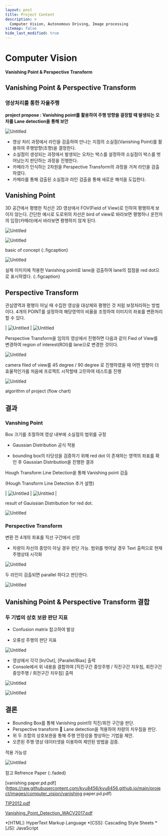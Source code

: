 ```yaml
---
layout: post
title: Project Content
description: >
  Computer Vision, Autonomous Driving, Image processing
sitemap: false
hide_last_modified: true
---
```


# Computer Vision 

**Vanishing Point & Perspective Transform**

<!-- *2023년* 

- start
-->
## Vanishing Point & Perspective Transform

### 영상처리를 통한 자율주행

**project propose : Vanishing point를 활용하여 주행 방향을 결정할 때 발생되는 오차를 Lane detection을 통해 보안**

![Untitled](https://raw.githubusercontent.com/kyu8456/kyu8456.github.io/main/project/images/computer_vision/Untitled.png)

- 영상 처리 과정에서 라인을 검출하여 만나는 지점의 소실점(Vanishing Point)를 활용하여 주행방향(조향)을 결정한다.
- 소실점이 생성되는 과정에서 발생되는 오차는 박스를 설정하여 소실점이 박스를 벗어났는지 판단하는 과정을 진행한다.
- 카메라가 인식하는 2차원을 Perspective Transform의 과정을 거쳐 라인을 검출하였다.
- 카메라를 통해 검출된 소실점과 라인 검출을 통해 새로운 해석을 도입한다.

## Vanishing Point

3D 공간에서 평행한 직선은 2D 영상에서 FOV(Field of View)로 인하여 평행하게 보이지 않는다. 간단한 예시로 도로위의 차선은 bird of view로 바라보면 평행하나 운전자의 입장(카메라)에서 바라보면 평행하지 않게 된다. 

![Untitled](https://raw.githubusercontent.com/kyu8456/kyu8456.github.io/main/project/images/computer_vision/Untitled.png)

![Untitled](https://raw.githubusercontent.com/kyu8456/kyu8456.github.io/main/project/images/computer_vision/Untitled_1.png)

basic of concept
{:.figcaption}

![Untitled](https://raw.githubusercontent.com/kyu8456/kyu8456.github.io/main/project/images/computer_vision/Untitled_2.png)

실제 이미지에 적용한 Vanishing point로 lane을 검출하여 lane의 접점을 red dot으로 표시하였다.
{:.figcaption}

## Perspective Transform

관심영역과 평행이 아닐 때 수집한 영상을 대상체와 평행인 것 처럼 보정처리하는 방법이다. 4개의 POINT를 설정하여 해당영역의 비율을 조정하여 이미지의 좌표를 변환처리할 수 있다.

| ![Untitled](https://raw.githubusercontent.com/kyu8456/kyu8456.github.io/main/project/images/computer_vision/image_1.png) | ![Untitled](https://raw.githubusercontent.com/kyu8456/kyu8456.github.io/main/project/images/computer_vision/image_2.png)

Perspective Transform을 임의의 영상에서 진행하면 다음과 같이 Fied of View를 변경하여 region of interest(ROI)를 lane으로 변경한 것이다.

![Untitled](https://raw.githubusercontent.com/kyu8456/kyu8456.github.io/main/project/images/computer_vision/Untitled_4.png)

camera filed of view를 45 degree / 90 degree 로 진행하였을 때 어떤 방향이 더 효율적인가를 처음에 프로젝트 시작할때 고민하여 테스트를 진행

![Untitled](https://raw.githubusercontent.com/kyu8456/kyu8456.github.io/main/project/images/computer_vision/Untitled_5.png)

algorithm of project (flow chart)

## 결과

### Vanshing Point

Box 크기를 조절하여 영상 내부에 소실점의 범위를 규정
- Gaussian Distribution 공식 적용

- bounding box의 타당성을 검증하기 위해 red dot 이 존재하는 영역의 좌표를 확인 후 Gaussian Distribution을 진행한 결과

Hough Transform Line Detection을 통해 Vanishing point 검출

(Hough Transform Line Detection 추가 설명)


| ![Untitled](https://raw.githubusercontent.com/kyu8456/kyu8456.github.io/main/project/images/computer_vision/Untitled_6.png) | ![Untitled](https://raw.githubusercontent.com/kyu8456/kyu8456.github.io/main/project/images/computer_vision/Untitled_7.png) |



result of Gauissian Distribution for red dot.

![Untitled](https://raw.githubusercontent.com/kyu8456/kyu8456.github.io/main/project/images/computer_vision/Untitled_8.png)

### Perspective Transform

변환 전 4개의 좌표를 직선 구간에서 선정

- 차량이 차선의 중앙이 아닐 경우 판단 가능.
범위를 벗어날 경우 Text 출력으로 현재 주행상태 시각화

![Untitled](https://raw.githubusercontent.com/kyu8456/kyu8456.github.io/main/project/images/computer_vision/Untitled_9.png)

두 라인이 검출되면 parallel 하다고 판단한다.

![Untitled](https://raw.githubusercontent.com/kyu8456/kyu8456.github.io/main/project/images/computer_vision/Untitled_10.png)

## **Vanishing Point & Perspective Transform 결합**

### 두 기법의 상호 보완 판단 지표

- Confusion matrix 참고하여 발상

- 오류성 주행의 판단 지표

![Untitled](https://raw.githubusercontent.com/kyu8456/kyu8456.github.io/main/project/images/computer_vision/Untitled_11.png)

 - 영상에서 각각 [In/Out], [Parallel/Bias] 출력
 - Console에서 위 내용을 결합하여 [직진구간 중앙주행 / 직진구간 치우침, 회전구간 중앙주행 / 회전구간 치우침] 출력

![Untitled](https://raw.githubusercontent.com/kyu8456/kyu8456.github.io/main/project/images/computer_vision/Untitled_12.png)

![Untitled](https://raw.githubusercontent.com/kyu8456/kyu8456.github.io/main/project/images/computer_vision/Untitled_13.png)
## 결론

- Bounding Box를 통해 Vanishing point의 직진/회전 구간을 판단.
- Perspective transform  Lane detection을 적용하여 차량의 치우침을 판단.
- 위 두 조합의 상호보완을 통해 주행 안정성을 향상하는 기법을 제안.
- 오픈된 주행 영상 데이터셋을 이용하여 제안된 방법을 검증.


적용 가능성

![Untitled](https://raw.githubusercontent.com/kyu8456/kyu8456.github.io/main/project/images/computer_vision/Untitled_14.png)




참고 Refrence Paper
{:.faded}


[vanishing paper.pd.pdf](https://raw.githubusercontent.com/kyu8456/kyu8456.github.io/main/project/images/computer_vision/vanishing paper.pd.pdf)

[TIP2012.pdf](https://raw.githubusercontent.com/kyu8456/kyu8456.github.io/main/project/images/computer_vision/TIP2012.pdf)

[Vanishing_Point_Detection_WACV2017.pdf](https://raw.githubusercontent.com/kyu8456/kyu8456.github.io/main/project/images/computer_vision/Vanishing_Point_Detection_WACV2017.pdf)


*[HTML]: HyperText Markup Language
*[CSS]: Cascading Style Sheets
*[JS]: JavaScript

